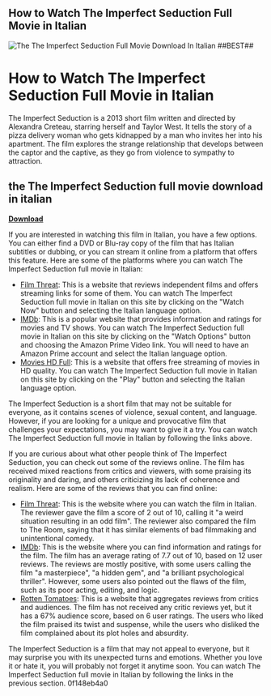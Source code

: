 ## How to Watch The Imperfect Seduction Full Movie in Italian

 
![The The Imperfect Seduction Full Movie Download In Italian ##BEST##](https://encrypted-tbn3.gstatic.com/images?q=tbn:ANd9GcQL0Z12Hlz_qdLhwPzf3uZlU-jjXZq74TR4g6LcyQGMhCcKsj5wDDt2nzA)

 
# How to Watch The Imperfect Seduction Full Movie in Italian
 
The Imperfect Seduction is a 2013 short film written and directed by Alexandra Creteau, starring herself and Taylor West. It tells the story of a pizza delivery woman who gets kidnapped by a man who invites her into his apartment. The film explores the strange relationship that develops between the captor and the captive, as they go from violence to sympathy to attraction.
 
## the The Imperfect Seduction full movie download in italian


[**Download**](https://searchdisvipas.blogspot.com/?download=2tLQ2d)

 
If you are interested in watching this film in Italian, you have a few options. You can either find a DVD or Blu-ray copy of the film that has Italian subtitles or dubbing, or you can stream it online from a platform that offers this feature. Here are some of the platforms where you can watch The Imperfect Seduction full movie in Italian:
 
- [Film Threat](https://filmthreat.com/reviews/the-imperfect-seduction/): This is a website that reviews independent films and offers streaming links for some of them. You can watch The Imperfect Seduction full movie in Italian on this site by clicking on the "Watch Now" button and selecting the Italian language option.
- [IMDb](https://www.imdb.com/title/tt10932100/): This is a popular website that provides information and ratings for movies and TV shows. You can watch The Imperfect Seduction full movie in Italian on this site by clicking on the "Watch Options" button and choosing the Amazon Prime Video link. You will need to have an Amazon Prime account and select the Italian language option.
- [Movies HD Full](https://s3-us-west-1.amazonaws.com/movies-hd-full/n105/Watch-The-Imperfect-Seduction-2013-Full-Movie.html): This is a website that offers free streaming of movies in HD quality. You can watch The Imperfect Seduction full movie in Italian on this site by clicking on the "Play" button and selecting the Italian language option.

The Imperfect Seduction is a short film that may not be suitable for everyone, as it contains scenes of violence, sexual content, and language. However, if you are looking for a unique and provocative film that challenges your expectations, you may want to give it a try. You can watch The Imperfect Seduction full movie in Italian by following the links above.
  
If you are curious about what other people think of The Imperfect Seduction, you can check out some of the reviews online. The film has received mixed reactions from critics and viewers, with some praising its originality and daring, and others criticizing its lack of coherence and realism. Here are some of the reviews that you can find online:

- [Film Threat](https://filmthreat.com/reviews/the-imperfect-seduction/): This is the website where you can watch the film in Italian. The reviewer gave the film a score of 2 out of 10, calling it "a weird situation resulting in an odd film". The reviewer also compared the film to The Room, saying that it has similar elements of bad filmmaking and unintentional comedy.
- [IMDb](https://www.imdb.com/title/tt10932100/reviews): This is the website where you can find information and ratings for the film. The film has an average rating of 7.7 out of 10, based on 12 user reviews. The reviews are mostly positive, with some users calling the film "a masterpiece", "a hidden gem", and "a brilliant psychological thriller". However, some users also pointed out the flaws of the film, such as its poor acting, editing, and logic.
- [Rotten Tomatoes](https://www.rottentomatoes.com/m/the_imperfect_seduction): This is a website that aggregates reviews from critics and audiences. The film has not received any critic reviews yet, but it has a 67% audience score, based on 6 user ratings. The users who liked the film praised its twist and suspense, while the users who disliked the film complained about its plot holes and absurdity.

The Imperfect Seduction is a film that may not appeal to everyone, but it may surprise you with its unexpected turns and emotions. Whether you love it or hate it, you will probably not forget it anytime soon. You can watch The Imperfect Seduction full movie in Italian by following the links in the previous section.
 0f148eb4a0
